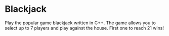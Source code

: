 # Blackjack

Play the popular game blackjack written in C++. The game allows you to select up to 7 players and play against the house. First one to reach 21 wins!
